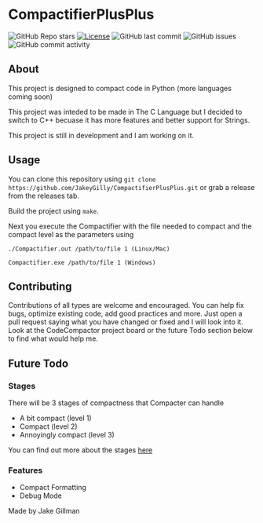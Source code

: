 # CompactifierPlusPlus
![GitHub Repo stars](https://img.shields.io/github/stars/JakeyGilly/CompactifierPlusPlus?style=social)
[![License](https://img.shields.io/badge/License-MIT-blue)](#license)
![GitHub last commit](https://img.shields.io/github/last-commit/JakeyGilly/CompactifierPlusPlus)
![GitHub issues](https://img.shields.io/github/issues-raw/JakeyGilly/CompactifierPlusPlus)
![GitHub commit activity](https://img.shields.io/github/commit-activity/m/JakeyGilly/CompactifierPlusPlus)

## About
This project is designed to compact code in Python (more languages coming soon)

This project was inteded to be made in The C Language but I decided to switch to C++ becuase it has more features and better support for Strings.

This project is still in development and I am working on it.

## Usage
You can clone this repository using ```git clone https://github.com/JakeyGilly/CompactifierPlusPlus.git``` or grab a release from the releases tab.

Build the project using ```make```.

Next you execute the Compactifier with the file needed to compact and the compact level as the parameters using 
```
./Compactifier.out /path/to/file 1 (Linux/Mac)

Compactifier.exe /path/to/file 1 (Windows)
```

## Contributing
Contributions of all types are welcome and encouraged. You can help fix bugs, optimize existing code, add good practices and more. Just open a pull request saying what you have changed or fixed and I will look into it.
Look at the CodeCompactor project board or the future Todo section below to find what would help me.


## Future Todo
### Stages
There will be 3 stages of compactness that Compacter can handle
* A bit compact (level 1)
* Compact (level 2)
* Annoyingly compact (level 3)

You can find out more about the stages [here](http://github.com/JakeyGilly/CompactifierPlusPlus/blob/main/stages.md)

### Features
* Compact Formatting
* Debug Mode


Made by Jake Gillman

